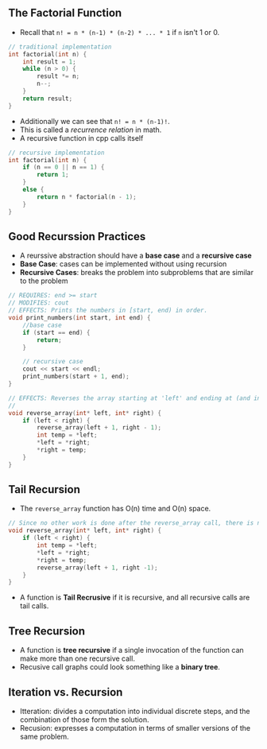 ## The Factorial Function

- Recall that `n! = n * (n-1) * (n-2) * ... * 1` if `n` isn't 1 or 0.

```cpp
// traditional implementation
int factorial(int n) {
    int result = 1;
    while (n > 0) {
        result *= n;
        n--;
    }
    return result;
}
```

- Additionally we can see that `n! = n * (n-1)!`.
- This is called a *recurrence relation* in math.
- A recursive function in cpp calls itself
```cpp
// recursive implementation
int factorial(int n) {
    if (n == 0 || n == 1) {
        return 1;
    }
    else {
        return n * factorial(n - 1);
    }
}
```

## Good Recurssion Practices
- A reurssive abstraction should have a **base case** and a **recursive case**
- **Base Case**: cases can be implemented without using recursion
- **Recursive Cases**: breaks the problem into subproblems that are similar to the problem

```cpp
// REQUIRES: end >= start
// MODIFIES: cout
// EFFECTS: Prints the numbers in [start, end) in order.
void print_numbers(int start, int end) {
    //base case
    if (start == end) {
        return;
    }

    // recursive case
    cout << start << endl;
    print_numbers(start + 1, end);
}
```

```cpp
// EFFECTS: Reverses the array starting at 'left' and ending at (and including) 'right'.
// 
void reverse_array(int* left, int* right) {
    if (left < right) {
        reverse_array(left + 1, right - 1);
        int temp = *left;
        *left = *right;
        *right = temp;
    }
}
```

## Tail Recursion
- The `reverse_array` function has O(n) time and O(n) space.

```cpp
// Since no other work is done after the reverse_array call, there is no need toretain the activation record of the caller, so it can be discraded for O(1) space complexity.
void reverse_array(int* left, int* right) {
    if (left < right) {
        int temp = *left;
        *left = *right;
        *right = temp;
        reverse_array(left + 1, right -1);
    }
}

```
- A function is **Tail Recrusive** if it is recursive, and all recursive calls are tail calls.

## Tree Recursion
- A function is **tree recursive** if a single invocation of the function can make more than one recursive call.
- Recusive call graphs could look something like a **binary tree**.

## Iteration vs. Recursion
- Itteration: divides a computation into individual discrete steps, and the combination of those form the solution.
- Recusion: expresses a computation in terms of smaller versions of the same problem.